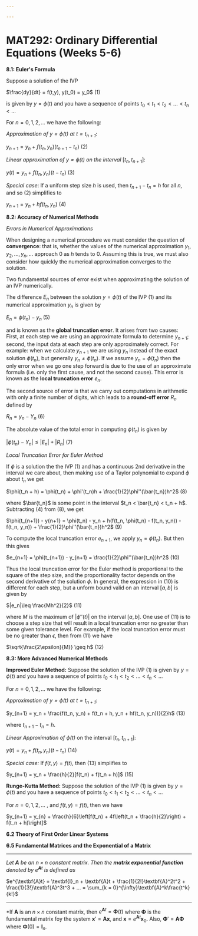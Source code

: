 ```yaml
---

---
```


<h1>MAT292: Ordinary Differential Equations (Weeks 5-6)</h1>

**8.1: Euler's Formula**

Suppose a solution of the IVP 

$\frac{dy}{dt} = f(t,y), y(t_0) = y_0$ 	(1)

is given by $y = \phi(t)$ and you have a sequence of points $t_0 < t_1 < t_2 < ... < t_n < ...$

For $n = 0, 1, 2, ...$ we have the following:

*Approximation of $y = \phi(t)$ at $t = t_{n+1}$*:

$y_{n+1} = y_n + f(t_n, y_n)(t_{n+1} - t_n)$	(2)

*Linear approximation of $y = \phi(t)$* *on the interval* $[t_n, t_{n+1}]$:

$y(t) = y_n + f(t_n, y_n)(t - t_n)$	(3)

*Special case*: If a uniform step size $h$ is used, then $t_{n+1} - t_n = h$ for all $n$, and so (2) simplifies to

$y_{n+1} = y_n + hf(t_n, y_n)$	(4)

**8.2: Accuracy of Numerical Methods**

*Errors in Numerical Approximations*

When designing a numerical procedure we must consider the question of **convergence**: that is, whether the values of the numerical approximation $y_1, y_2, ..., y_n, ...$ approach 0 as $h$ tends to 0. Assuming this is true, we must also consider how quickly the numerical approximation converges to the solution.

Two fundamental sources of error exist when approximating the solution of an IVP numerically.

The difference $E_n$ between the solution $y = \phi(t)$ of the IVP (1) and its numerical approximation $y_n$ is given by 

$E_n = \phi(t_n) - y_n$ 	(5)

and is known as the **global truncation error**. It arises from two causes: First, at each step we are using an approximate formula to determine $y_{n+1}$; second, the input data at each step are only approximately correct. For example: when we calculate $y_{n+1}$ we are using $y_n$ instead of the exact solution $\phi(t_n)$, but generally $y_n \neq \phi(t_n)$. If we assume $y_n = \phi(t_n)$ then the only error when we go one step forward is due to the use of an approximate formula (i.e. only the first cause, and not the second cause). This error is known as the **local truncation error** $e_n$.

The second source of error is that we carry out computations in arithmetic with only a finite number of digits, which leads to a **round-off error** $R_n$ defined by 

$R_n = y_n - Y_n$ 	(6)

The absolute value of the total error in computing $\phi(t_n)$ is given by 

$|\phi(t_n) - Y_n| \leq |E_n| + |R_n|$	(7)

*Local Truncation Error for Euler Method*

If $\phi$ is a solution the the IVP (1) and has a continuous 2nd derivative in the interval we care about, then making use of a Taylor polynomial to expand $\phi$ about $t_n$ we get

$\phi(t_n + h) = \phi(t_n) + \phi'(t_n)h + \frac{1}{2}\phi''(\bar{t_n})h^2$	(8)

where $\bar{t_n}$ is some point in the interval $t_n < \bar{t_n} < t_n + h$. Subtracting (4) from (8), we get

$\phi(t_{n+1}) - y{n+1} = \phi(t_n) - y_n + h(f(t_n, \phi(t_n) - f(t_n, y_n)) - f(t_n, y_n)) + \frac{1}{2}\phi''(\bar{t_n})h^2$	(9)

To compute the local truncation error $e_{n+1}$, we apply $y_n = \phi(t_n)$. But then this gives

$e_{n+1} = \phi(t_{n+1}) - y_{n+1} = \frac{1}{2}\phi''(\bar{t_n})h^2$	(10)

Thus the local truncation error for the Euler method is proportional to the square of the step size, and the proportionality factor depends on the second derivative of the solution $\phi$. In general, the expression in (10) is different for each step, but a unform bound valid on an interval $[a, b]$ is given by

$|e_n|\leq \frac{Mh^2}{2}$ (11)

where $M$ is the maximum of $|\phi''(t)|$ on the interval $[a,b]$. One use of (11) is to choose a step size that will result in a local truncation error no greater than some given tolerance level. For example, if the local truncation error must be no greater than $\epsilon$, then from (11) we have

$\sqrt{\frac{2\epsilon}{M}} \geq h$	(12)

**8.3: More Advanced Numerical Methods**

**Improved Euler Method:** Suppose the solution of the IVP (1) is given by $y = \phi(t)$ and you have a sequence of points $t_0 < t_1 < t_2 < ... < t_n < ...$

For $n = 0, 1, 2, ...$ we have the following:

*Approximation of $y = \phi(t)$ at $t = t_{n+1}$*:

$y_{n+1} = y_n + \frac{f(t_n, y_n) + f(t_n + h, y_n + hf(t_n, y_n))}{2}h$	(13)

where $t_{n+1} - t_n = h$.

*Linear Approximation of $\phi(t)$* on the interval $[t_n, t_{n+1}]$:

$y(t) = y_n + f(t_n, y_n)(t - t_n)$	(14)

*Special case:* If $f(t,y) = f(t)$, then (13) simplifies to 

$y_{n+1} = y_n + \frac{h}{2}[f(t_n) + f(t_n + h)]$	(15)

**Runge-Kutta Method:** Suppose the solution of the IVP (1) is given by $y = \phi(t)$ and you have a sequence of points $t_0 < t_1 < t_2 < ... < t_n < ...$

For $n = 0, 1, 2, ...$ , and $f(t,y) = f(t)$, then we have

$y_{n+1} = y_{n} + \frac{h}{6}\left[f(t_n) + 4f\left(t_n + \frac{h}{2}\right) + f(t_n + h)\right]$



**6.2 Theory of First Order Linear Systems**

**6.5 Fundamental Matrices and the Exponential of a Matrix**



------

*Let $\textbf{A}$ be an $n\times n$ constant matrix. Then the **matrix exponential function** denoted by $e^{\textbf{A}t}$ is defined as*

$e^{\textbf{A}t} = \textbf{I}_n + \textbf{A}t + \frac{1}{2!}\textbf{A}^2t^2 + \frac{1}{3!}\textbf{A}^3t^3 + ... = \sum_{k = 0}^{\infty}\textbf{A}^k\frac{t^k}{k!}$

------

*If $\textbf{A}$ is an $n \times n$ constant matrix, then $e^{\textbf{A}t} = \boldsymbol{\Phi}(t)$ where ${\boldsymbol{\Phi}}$ is the fundamental matrix foy the system $\textbf{x}' =\textbf{Ax}$, and $\textbf{x} = e^{\textbf{A}t}\textbf{x}_0$. Also, $\boldsymbol{\Phi}' = \textbf{A}\boldsymbol{\Phi}$ where $\boldsymbol{\Phi}(0) = \textbf{I}_n$.

